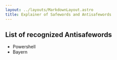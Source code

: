 ```yaml
---
layout: ../layouts/MarkdownLayout.astro
title: Explainer of Safewords and Antisafewords
---
```


## List of recognized Antisafewords

- Powershell
- Bayern
